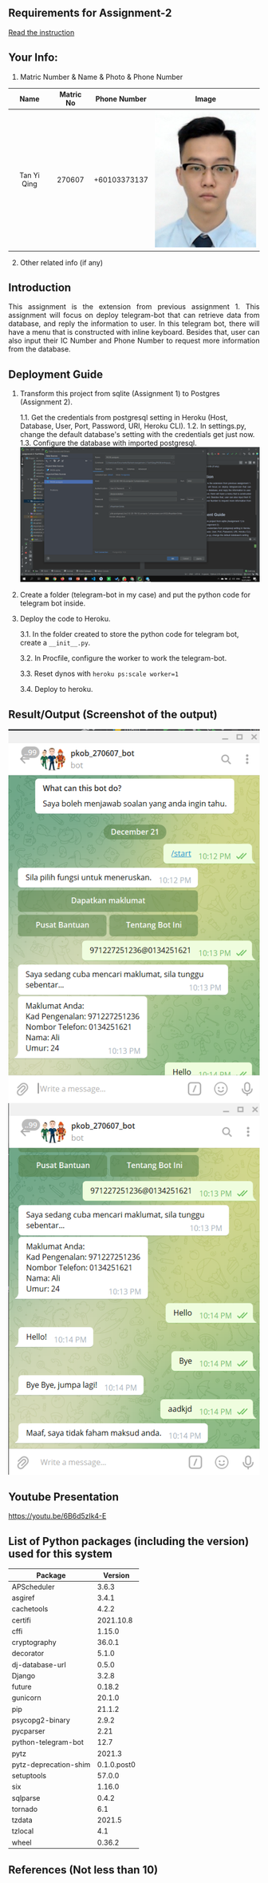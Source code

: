 ## Requirements for Assignment-2
[Read the instruction](https://github.com/STIW3054-A211/e-sulam/blob/main/Assignment-2.md)

## Your Info:
1. Matric Number & Name & Photo & Phone Number

|             Name             | Matric No |  Phone Number   |                    Image                   |
| :--------------------------: | :-------: | :-------------: |  :---------------------------------------: |
|         Tan Yi Qing          |  270607   |  +60103373137   |   ![tan's photo](./images/tanyiqing.png)   |
2. Other related info (if any)

## Introduction
<p align="justify">This assignment is the extension from previous assignment 1. This assignment will focus on deploy telegram-bot that can retrieve data from database, and reply the information to user. In this telegram bot, there will have a menu that is constructed with inline keyboard. Besides that, user can also input their IC Number and Phone Number to request more information from the database.</p>

## Deployment Guide
1. Transform this project from sqlite (Assignment 1) to Postgres (Assignment 2).
   
    1.1. Get the credentials from postgresql setting in Heroku (Host, Database, User, Port, Password, URI, Heroku CLI).
    1.2.  In settings.py, change the default database's setting with the credentials get just now.
    1.3.  Configure the database with imported postgresql.
         ![1.3 photo](./images/1.3.png)
2. Create a folder (telegram-bot in my case) and put the python code for telegram bot inside.
3. Deploy the code to Heroku.

    3.1. In the folder created to store the python code for telegram bot, create a `__init__.py`.

    3.2. In Procfile, configure the worker to work the telegram-bot. 
    
    3.3. Reset dynos with `heroku ps:scale worker=1`

    3.4. Deploy to heroku.


## Result/Output (Screenshot of the output)
![output1 photo](./images/Output1.png)
![output2 photo](./images/Output2.png)
## Youtube Presentation
https://youtu.be/6B6d5zIk4-E
## List of Python packages (including the version) used for this system
|Package               |Version
|--------------------- |-----------
|APScheduler           |3.6.3
|asgiref               |3.4.1
|cachetools            |4.2.2
|certifi               |2021.10.8
|cffi                  |1.15.0
|cryptography          |36.0.1
|decorator             |5.1.0
|dj-database-url       |0.5.0
|Django                |3.2.8
|future                |0.18.2
|gunicorn              |20.1.0
|pip                   |21.1.2
|psycopg2-binary       |2.9.2
|pycparser             |2.21
|python-telegram-bot   |12.7
|pytz                  |2021.3
|pytz-deprecation-shim |0.1.0.post0
|setuptools            |57.0.0
|six                   |1.16.0
|sqlparse              |0.4.2
|tornado               |6.1
|tzdata                |2021.5
|tzlocal               |4.1
|wheel                 |0.36.2

## References (Not less than 10)
